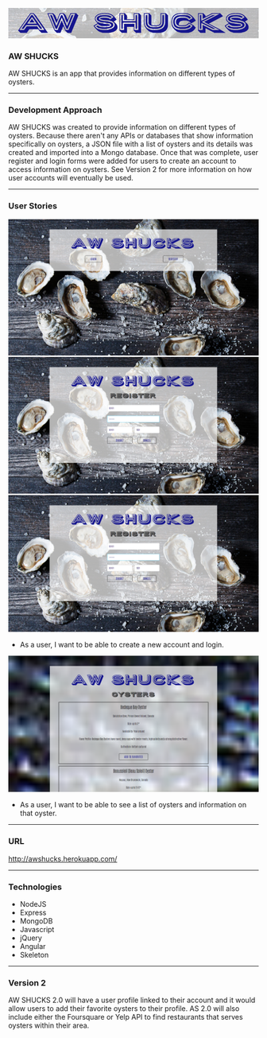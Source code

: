 ![Logo](/public/images/awShucks-logo.png)

### AW SHUCKS

AW SHUCKS is an app that provides information on different types of oysters.

---

### Development Approach

AW SHUCKS was created to provide information on different types of oysters. Because there aren't any APIs or databases that show information specifically on oysters, a JSON file with a list of oysters and its details was created and imported into a Mongo database. Once that was complete, user register and login forms were added for users to create an account to access information on oysters. See Version 2 for more information on how user accounts will eventually be used.

---

### User Stories

![User stories](/public/images/awShucks-login-register.png)
![User stories](/public/images/awShucks-register-form.png)
![User stories](/public/images/awShucks-register-form.png)

* As a user, I want to be able to create a new account and login.

![User stories](/public/images/awShucks-oysters.png)

* As a user, I want to be able to see a list of oysters and information on that oyster.

---

### URL

http://awshucks.herokuapp.com/

---

### Technologies

* NodeJS
* Express
* MongoDB
* Javascript
* jQuery
* Angular
* Skeleton

---

### Version 2

AW SHUCKS 2.0 will have a user profile linked to their account and it would allow users to add their favorite oysters to their profile. AS 2.0 will also include either the Foursquare or Yelp API to find restaurants that serves oysters within their area.
